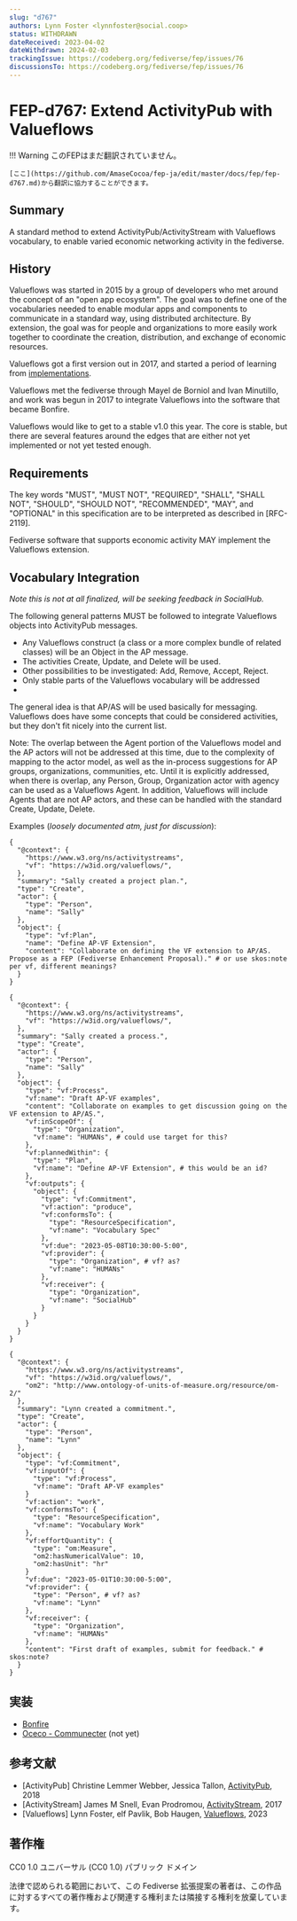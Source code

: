 ```yaml
---
slug: "d767"
authors: Lynn Foster <lynnfoster@social.coop>
status: WITHDRAWN
dateReceived: 2023-04-02
dateWithdrawn: 2024-02-03
trackingIssue: https://codeberg.org/fediverse/fep/issues/76
discussionsTo: https://codeberg.org/fediverse/fep/issues/76
---
```

# FEP-d767: Extend ActivityPub with Valueflows
!!! Warning
    このFEPはまだ翻訳されていません。

    [ここ](https://github.com/AmaseCocoa/fep-ja/edit/master/docs/fep/fep-d767.md)から翻訳に協力することができます。

## Summary

A standard method to extend ActivityPub/ActivityStream with Valueflows vocabulary, to enable varied economic networking activity in the fediverse.

## History

Valueflows was started in 2015 by a group of developers who met around the concept of an "open app ecosystem".  The goal was to define one of the vocabularies needed to enable modular apps and components to communicate in a standard way, using distributed architecture.  By extension, the goal was for people and organizations to more easily work together to coordinate the creation, distribution, and exchange of economic resources.

Valueflows got a first version out in 2017, and started a period of learning from [implementations](https://www.valueflo.ws/appendix/usedfor/).

Valueflows met the fediverse through Mayel de Borniol and Ivan Minutillo, and work was begun in 2017 to integrate Valueflows into the software that became Bonfire.

Valueflows would like to get to a stable v1.0 this year.  The core is stable, but there are several features around the edges that are either not yet implemented or not yet tested enough.

## Requirements

The key words "MUST", "MUST NOT", "REQUIRED", "SHALL", "SHALL NOT", "SHOULD", "SHOULD NOT", "RECOMMENDED", "MAY", and "OPTIONAL" in this specification are to be interpreted as described in [RFC-2119].

Fediverse software that supports economic activity MAY implement the Valueflows extension.

## Vocabulary Integration

*Note this is not at all finalized, will be seeking feedback in SocialHub.*

The following general patterns MUST be followed to integrate Valueflows objects into ActivityPub messages.

- Any Valueflows construct (a class or a more complex bundle of related classes) will be an Object in the AP message.
- The activities Create, Update, and Delete will be used.
- Other possibilities to be investigated:  Add, Remove, Accept, Reject.
- Only stable parts of the Valueflows vocabulary will be addressed
-

The general idea is that AP/AS will be used basically for messaging.  Valueflows does have some concepts that could be considered activities, but they don't fit nicely into the current list.

Note: The overlap between the Agent portion of the Valueflows model and the AP actors will not be addressed at this time, due to the complexity of mapping to the actor model, as well as the in-process suggestions for AP groups, organizations, communities, etc. Until it is explicitly addressed, when there is overlap, any Person, Group, Organization actor with agency can be used as a Valueflows Agent.  In addition, Valueflows will include Agents that are not AP actors, and these can be handled with the standard Create, Update, Delete.

Examples (*loosely documented atm, just for discussion*):
```
{
  "@context": {
    "https://www.w3.org/ns/activitystreams",
    "vf": "https://w3id.org/valueflows/",
  },
  "summary": "Sally created a project plan.",
  "type": "Create",
  "actor": {
    "type": "Person",
    "name": "Sally"
  },
  "object": {
    "type": "vf:Plan",
    "name": "Define AP-VF Extension",
    "content": "Collaborate on defining the VF extension to AP/AS. Propose as a FEP (Fediverse Enhancement Proposal)." # or use skos:note per vf, different meanings?
  }
}

{
  "@context": {
    "https://www.w3.org/ns/activitystreams",
    "vf": "https://w3id.org/valueflows/",
  },
  "summary": "Sally created a process.",
  "type": "Create",
  "actor": {
    "type": "Person",
    "name": "Sally"
  },
  "object": {
    "type": "vf:Process",
    "vf:name": "Draft AP-VF examples",
    "content": "Collaborate on examples to get discussion going on the VF extension to AP/AS.",
    "vf:inScopeOf": {
      "type": "Organization",
      "vf:name": "HUMANs", # could use target for this?
    },
    "vf:plannedWithin": {
      "type": "Plan",
      "vf:name": "Define AP-VF Extension", # this would be an id?
    },
    "vf:outputs": {
      "object": {
        "type": "vf:Commitment",
        "vf:action": "produce",
        "vf:conformsTo": {
          "type": "ResourceSpecification",
          "vf:name": "Vocabulary Spec"
        },
        "vf:due": "2023-05-08T10:30:00-5:00",
        "vf:provider": {
          "type": "Organization", # vf? as?
          "vf:name": "HUMANs"
        },
        "vf:receiver": {
          "type": "Organization",
          "vf:name": "SocialHub"
        }
      }
    }
  }
}

{
  "@context": {
    "https://www.w3.org/ns/activitystreams",
    "vf": "https://w3id.org/valueflows/",
    "om2": "http://www.ontology-of-units-of-measure.org/resource/om-2/"
  },
  "summary": "Lynn created a commitment.",
  "type": "Create",
  "actor": {
    "type": "Person",
    "name": "Lynn"
  },
  "object": {
    "type": "vf:Commitment",
    "vf:inputOf": {
      "type": "vf:Process",
      "vf:name": "Draft AP-VF examples"
    }
    "vf:action": "work",
    "vf:conformsTo": {
      "type": "ResourceSpecification",
      "vf:name": "Vocabulary Work"
    },
    "vf:effortQuantity": {
      "type": "om:Measure",
      "om2:hasNumericalValue": 10,
      "om2:hasUnit": "hr"
    }
    "vf:due": "2023-05-01T10:30:00-5:00",
    "vf:provider": {
      "type": "Person", # vf? as?
      "vf:name": "Lynn"
    },
    "vf:receiver": {
      "type": "Organization",
      "vf:name": "HUMANs"
    },
    "content": "First draft of examples, submit for feedback." # skos:note?
  }
}
```


## 実装

- [Bonfire](https://bonfirenetworks.org/)
- [Oceco - Communecter](https://www.communecter.org/#) (not yet)

## 参考文献

- [ActivityPub] Christine Lemmer Webber, Jessica Tallon, [ActivityPub](https://www.w3.org/TR/activitypub/), 2018
- [ActivityStream] James M Snell, Evan Prodromou, [ActivityStream](https://www.w3.org/TR/activitystreams-vocabulary/), 2017
- [Valueflows] Lynn Foster, elf Pavlik, Bob Haugen, [Valueflows](https://valueflo.ws), 2023


## 著作権
CC0 1.0 ユニバーサル (CC0 1.0) パブリック ドメイン

法律で認められる範囲において、この Fediverse 拡張提案の著者は、この作品に対するすべての著作権および関連する権利または隣接する権利を放棄しています。